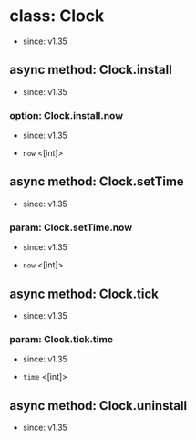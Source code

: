 # class: Clock
* since: v1.35

## async method: Clock.install
* since: v1.35

### option: Clock.install.now
* since: v1.35
- `now` <[int]>

## async method: Clock.setTime
* since: v1.35

### param: Clock.setTime.now
* since: v1.35
- `now` <[int]>

## async method: Clock.tick
* since: v1.35

### param: Clock.tick.time
* since: v1.35
- `time` <[int]>

## async method: Clock.uninstall
* since: v1.35
